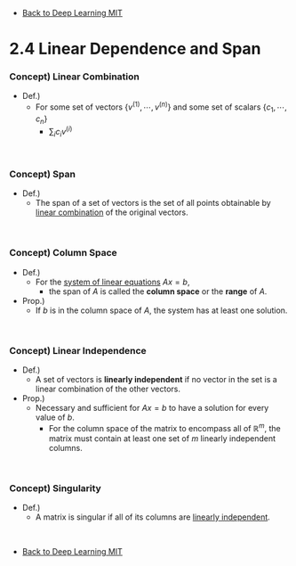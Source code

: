 * [Back to Deep Learning MIT](../../main.md)

# 2.4 Linear Dependence and Span

### Concept) Linear Combination
- Def.)
  - For some set of vectors $`\lbrace v^{(1)}, \cdots, v^{(n)}\rbrace`$ and some set of scalars $`\lbrace c_1, \cdots, c_n \rbrace`$
    - $`\displaystyle\sum_i c_i v^{(i)}`$

<br>

### Concept) Span
- Def.)
  - The span of a set of vectors is the set of all points obtainable by [linear combination](#concept-linear-combination) of the original vectors.

<br>

### Concept) Column Space
- Def.)
  - For the [system of linear equations](../02/note.md#concept-system-of-linear-equations) $`Ax = b`$,
    - the span of $A$ is called the **column space** or the **range** of $`A`$.
- Prop.)
  - If $`b`$ is in the column space of $`A`$, the system has at least one solution.

<br>

### Concept) Linear Independence
- Def.)
  - A set of vectors is **linearly independent** if no vector in the set is a linear combination of the other vectors.
- Prop.)
  - Necessary and sufficient for $`Ax = b`$ to have a solution for every value of $`b`$.
    - For the column space of the matrix to encompass all of $`\mathbb{R}^m`$, the matrix must contain at least one set of $`m`$ linearly independent columns.

<br>

### Concept) Singularity
- Def.)
  - A matrix is singular if all of its columns are [linearly independent](#concept-linear-independence).







<br>

* [Back to Deep Learning MIT](../../main.md)